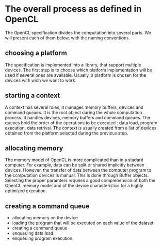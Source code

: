 The overall process as defined in OpenCL
========================================

The OpenCL specification divides the computation into several parts.
We will present each of them below, with the naming conventions.

choosing a platform
-------------------

The specification is implemented into a library, that support multiple devices.
The first step is to choose which platform implementation will be used if several ones are available.
Usually, a platform is chosen for the devices with wich we want to work.

starting a context
------------------

A context has several roles, it manages memory buffers, devices and command queues.
It is the root object during the whole computation process. It handles devices, memory buffers and command queues. The queues hold the order of the operations to be executed : data load, program execution, data retrival.
The context is usually created from a list of devices obtained from the platform selected during the previous step.

allocating memory
-----------------

The memory model of OpenCL is more complicated than in a stadard computer. For example, data can be split or shared implicitly between devices. However, the transfer of data between the computer program to the computation devices is manual. This is done through Buffer objects. Selecting the proper paramters requires a good comprehension of both the OpenCL memory model and of the device characteristics for a highly optimized execution.

creating a command queue
------------------------

- allocating memory on the device
- loading the program that will be executed on each value of the dataset
- creating a command queue
- enqueuing data load
- enqueuing program execution

